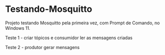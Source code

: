 # Testando-Mosquitto
Projeto testando Mosquitto pela primeira vez, com Prompt de Comando, no Windows 11.

Teste 1 - criar tópicos e consumidor ler as mensagens criadas

Teste 2 - produtor gerar mensagens
